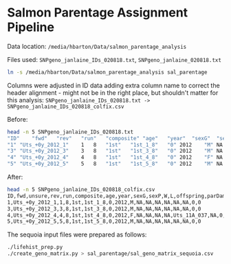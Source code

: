 # Salmon Parentage Assignment Pipeline

Data location: ```/media/hbarton/Data/salmon_parentage_analysis```

Files used: ```SNPgeno_janlaine_IDs_020818.txt```, ```SNPgeno_janlaine_020818.txt```

```bash
ln -s /media/hbarton/Data/salmon_parentage_analysis sal_parentage
```

Columns were adjusted in ID data adding extra column name to correct the header alignment - might not be in the right 
place, but shouldn't matter for this analysis: ```SNPgeno_janlaine_IDs_020818.txt -> SNPgeno_janlaine_IDs_020818_colfix.csv```

Before:

```bash
head -n 5 SNPgeno_janlaine_IDs_020818.txt 
"ID"	"fwd"	"rev"	"run"	"composite"	"age"	"year"	"sexG"	"sexP"	"W"	"L"	"offspring"	"parDam"	"parSire"	"age2"	"age3"
"1"	"Uts_+0y_2012_1"	1	8	"1st"	"1st_1_8"	"0"	2012	"M"	NA	NA	NA	NA	NA	NA	"0"	"0"
"3"	"Uts_+0y_2012_3"	3	8	"1st"	"1st_3_8"	"0"	2012	"M"	NA	NA	NA	NA	NA	NA	"0"	"0"
"4"	"Uts_+0y_2012_4"	4	8	"1st"	"1st_4_8"	"0"	2012	"F"	NA	NA	NA	NA	"Uts_11A_037"	NA	"0"	"0"
"5"	"Uts_+0y_2012_5"	5	8	"1st"	"1st_5_8"	"0"	2012	"M"	NA	NA	NA	NA	NA	NA	"0"	"0"
```

After:

```bash
head -n 5 SNPgeno_janlaine_IDs_020818_colfix.csv 
ID,fwd,unsure,rev,run,composite,age,year,sexG,sexP,W,L,offspring,parDam,parSire,age2,age3
1,Uts_+0y_2012_1,1,8,1st,1st_1_8,0,2012,M,NA,NA,NA,NA,NA,NA,0,0
3,Uts_+0y_2012_3,3,8,1st,1st_3_8,0,2012,M,NA,NA,NA,NA,NA,NA,0,0
4,Uts_+0y_2012_4,4,8,1st,1st_4_8,0,2012,F,NA,NA,NA,NA,Uts_11A_037,NA,0,0
5,Uts_+0y_2012_5,5,8,1st,1st_5_8,0,2012,M,NA,NA,NA,NA,NA,NA,0,0
```

The sequoia input files were prepared as follows:

```bash
./lifehist_prep.py
./create_geno_matrix.py > sal_parentage/sal_geno_matrix_sequoia.csv
```